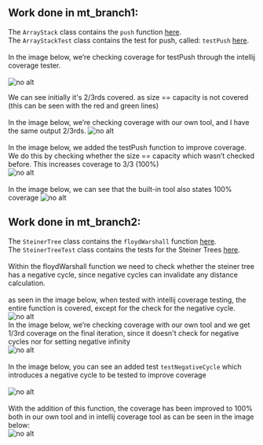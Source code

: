 ## Work done in mt_branch1:

The `ArrayStack` class contains the `push` function [here](src/main/java/com/williamfiset/algorithms/datastructures/stack/ArrayStack.java). <br>
The `ArrayStackTest` class contains the test for push, called: `testPush` [here](src/test/java/com/williamfiset/algorithms/datastructures/stack/ArrayStackTest.java).
<br><br>
In the image below, we’re checking coverage for testPush through the intellij coverage tester. <br><br>
![no alt](readMeImages/branch1img1.png)

We can see initially it's 2/3rds covered. as size == capacity is not covered (this can be seen with the red and green lines)
<br><br>
In the image below, we’re checking coverage with our own tool, and I have the same output 2/3rds.
![no alt](readMeImages/branch1img2.png)
<br> <br>
In the image below, we added the testPush function to improve coverage. We do this by checking whether the  size == capacity which wasn’t checked before. This increases coverage to 3/3 (100%)<br>
![no alt](readMeImages/branch1img3.png)
<br><br>
In the image below, we can see that the built-in tool also states 100% coverage
![no alt](readMeImages/branch1img4.png)

## Work done in mt_branch2:

The `SteinerTree` class contains the `floydWarshall` function [here](src/main/java/com/williamfiset/algorithms/graphtheory/SteinerTree.java). <br>
The `SteinerTreeTest` class contains the tests for the Steiner Trees [here](src/test/java/com/williamfiset/algorithms/graphtheory/SteinerTreeTest.java).
<br><br>
Within the floydWarshall function we need to check whether the steiner tree has a negative cycle, since negative cycles can invalidate any distance calculation.
<br><br>
as seen in the image below, when tested with intellij coverage testing, the entire function is covered, except for the check for the negative cycle.
<br>
![no alt](readMeImages/branch2img1.png)
<br>
In the image below, we’re checking coverage with our own tool and we get 1/3rd coverage on the final iteration, since it doesn't check for negative cycles nor for setting negative infinity
<br>
![no alt](readMeImages/branch2img2.png)
<br><br>
In the image below, you can see an added test `testNegativeCycle` which introduces a negative cycle to be tested to improve coverage
<br><br>
![no alt](readMeImages/branch2img3.png)
<br><br>
With the addition of this function, the coverage has been improved to 100% both in our own tool and in intellij coverage tool as can be seen in the image below:
<br>
![no alt](readMeImages/branch2img4.png)
